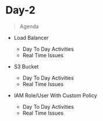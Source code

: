 # Day-2
> Agenda

- Load Balancer
    - Day To Day Activities
    - Real Time Issues

- S3 Bucket
    - Day To Day Activities
    - Real Time Issues

- IAM Role/User With Custom Policy
    - Day To Day Activities
    - Real Time Issues